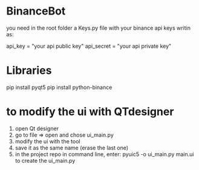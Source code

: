 # BinanceBot

you need in the root folder a Keys.py file with your binance api keys writin as:

api_key = "your api public key"
api_secret = "your api private key"

# Libraries

pip install pyqt5
pip install python-binance

# to modify the ui with QTdesigner

1) open Qt designer
2) go to file => open and chose ui_main.py 
3) modify the ui with the tool
4) save it as the same name (erase the last one)
5) in the project repo in command line, enter: pyuic5 -o ui_main.py main.ui to create the ui_main.py
